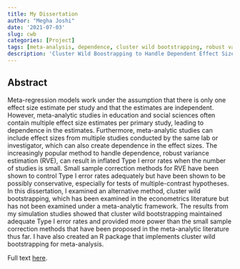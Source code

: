 ```yaml
---
title: My Dissertation
author: "Megha Joshi"
date: '2021-07-03'
slug: cwb
categories: [Project]
tags: [meta-analysis, dependence, cluster wild bootstrapping, robust variance estimation]
description: 'Cluster Wild Boostrapping to Handle Dependent Effect Sizes in Meta-Analysis'
---
```


## Abstract

Meta-regression models work under the assumption that there is only one effect size estimate per study and that the estimates are independent. However, meta-analytic studies in education and social sciences often contain multiple effect size estimates per primary study, leading to dependence in the estimates. Furthermore, meta-analytic studies can include effect sizes from multiple studies conducted by the same lab or investigator, which can also create dependence in the effect sizes. The increasingly popular method to handle dependence, robust variance estimation (RVE), can result in inflated Type I error rates when the number of studies is small. Small sample correction methods for RVE have been shown to control Type I error rates adequately but have been shown to be possibly conservative, especially for tests of multiple-contrast hypotheses. In this dissertation, I examined an alternative method, cluster wild bootstrapping, which has been examined in the econometrics literature but has not been examined under a meta-analytic framework. The results from my simulation studies showed that cluster wild bootstrapping maintained adequate Type I error rates and provided more power than the small sample correction methods that have been proposed in the meta-analytic literature thus far. I have also created an R package that implements cluster wild bootstrapping for meta-analysis.

Full text [here](files/Cluster_Wild_Bootrstrapping.pdf).
